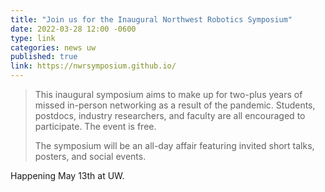 ```yaml
---
title: "Join us for the Inaugural Northwest Robotics Symposium"
date: 2022-03-28 12:00 -0600
type: link
categories: news uw
published: true
link: https://nwrsymposium.github.io/
---
```


> This inaugural symposium aims to make up for two-plus years of missed in-person networking as a result of the pandemic. Students, postdocs, industry researchers, and faculty are all encouraged to participate. The event is free. 
>
> The symposium will be an all-day affair featuring invited short talks, posters, and social events.

Happening May 13th at UW.